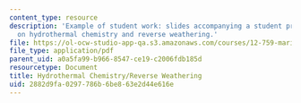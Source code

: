 ```yaml
---
content_type: resource
description: 'Example of student work: slides accompanying a student presentation
  on hydrothermal chemistry and reverse weathering.'
file: https://ol-ocw-studio-app-qa.s3.amazonaws.com/courses/12-759-marine-chemistry-seminar-spring-2006/2882d9fa0297786b6be863e2d44e616e_Anon_a.pdf
file_type: application/pdf
parent_uid: a0a5fa99-b966-8547-ce19-c2006fdb185d
resourcetype: Document
title: Hydrothermal Chemistry/Reverse Weathering
uid: 2882d9fa-0297-786b-6be8-63e2d44e616e
---
```

